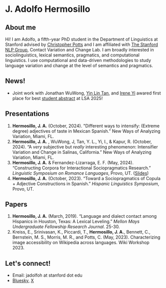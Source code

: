 
# J. Adolfo Hermosillo 


## About me
Hi! I am Adolfo, a fifth-year PhD student in the Department of Linguistics at Stanford advised by [Christopher Potts](https://web.stanford.edu/~cgpotts/) and I am affiliated with [The Stanford NLP Group](https://nlp.stanford.edu/), Contact Variation and Change Lab. I am broadly interested in sociolinguistics, lexical semantics, pragmatics, and computational linguistics. I use computational and data-driven methodologies to study language variation and change at the level of semantics and pragmatics.  

## News!
- Joint work with Jonathan WuWong, [Yin Lin Tan](https://yinlintan.github.io/), and [Irene Yi](https://irenegreenbean.github.io/ireneyi/mainpage.html) awared first place for best [student abstract](https://www.lsadc.org/2025_award_winners) at LSA 2025!

## Presentations
1. **Hermosillo, J. A.** (October, 2024). "Different ways to intensify: (Extreme degree) adjectives of taste in Mexican Spanish.” New Ways of Analyzing Variation, Miami, FL.
2. **Hermosillo, J. A.** , WuWong, J, Tan, Y. L., Yi, I., & Kapur, R. (October, 2024). “A _very_ subjective but _really_ interesting phenomenon: Intensifier Variation and Change in Salinas, California.” New Ways of Analyzing Variation, Miami, FL. 
3. **Hermosillo, J. A.** & Fernandez-Lizarraga, E. F. (May, 2024). “Constructing Corpora for Interactional Sociopragmatics Research.” _Linguistic Symposium on Romance Languages_, Provo, UT. ([Slides](https://drive.google.com/file/d/1i5RvPKS8EtfyykoxdFSvWE_aCEzYYEq4/view?usp=drive_link))
4. **Hermosillo, J. A.** (October, 2023). “Toward a Sociopragmatics of Copula + Adjective Constructions in Spanish.” _Hispanic Linguistics Symposium_, Provo, UT.



## Papers
1. **Hermosillo, J. A.** (March, 2019). “Language and dialect contact among Hispanics in Houston, Texas: A Lexical Leveling.” _Mellon Mays Undergraduate Fellowship Research Journal_. 25-30.
2. Kreiss, E., Srinivasan, K., Piccardi, T., **Hermosillo, J. A.**, Bennett, C., Bernstein, M. S., Morris, M. R., and Potts, C. (May, 2023). Characterizing image accessibility on Wikipedia across languages. Wiki Workshop 2023.

## Let's connect!
- Email: jadolfoh at stanford dot edu
- [Bluesky](https://bsky.app/profile/jadolfoh.bsky.social), [X](https://twitter.com/jadolfohe) 
